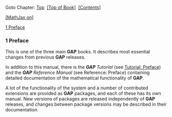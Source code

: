 Goto Chapter: [Top](chap0.md)
 [\[Top of Book\]](chap0.md)  [\[Contents\]](chap0.html#contents) 

[\[MathJax on\]](chap1_mj.html)

[1 Preface](chap1.md#X874E1D45845007FE)

### 1 Preface

This is one of the three main **GAP** books. It describes most essential
changes from previous **GAP** releases.

In addition to this manual, there is the ***GAP** Tutorial* (see
[Tutorial: Preface](../../doc/tut/chap1.html#X874E1D45845007FE)) and the
***GAP** Reference Manual* (see Reference: Preface) containing detailed
documentation of the mathematical functionality of **GAP**.

A lot of the functionality of the system and a number of contributed
extensions are provided as **GAP** packages, and each of these has its
own manual. New versions of packages are released independently of
**GAP** releases, and changes between package versions may be described
in their documentation.
